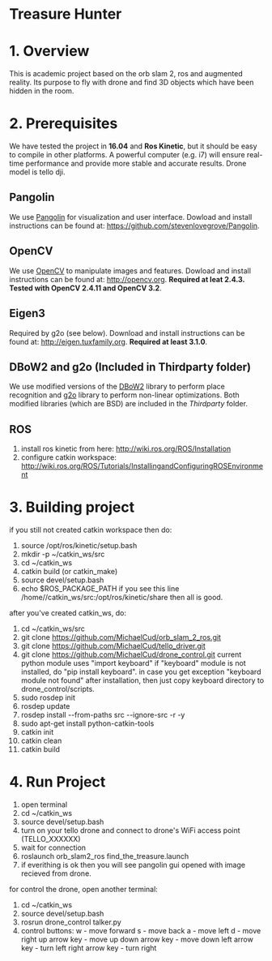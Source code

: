 # Treasure Hunter

# 1. Overview
This is academic project based on the orb slam 2, ros and augmented reality.
Its purpose to fly with drone and find 3D objects which have been hidden 
in the room.

# 2. Prerequisites
We have tested the project in **16.04** and **Ros Kinetic**, but it should be easy to compile in other platforms. A powerful computer (e.g. i7) will ensure real-time performance and provide more stable and accurate results.
Drone model is tello dji.

## Pangolin
We use [Pangolin](https://github.com/stevenlovegrove/Pangolin) for visualization and user interface. Dowload and install instructions can be found at: https://github.com/stevenlovegrove/Pangolin.

## OpenCV
We use [OpenCV](http://opencv.org) to manipulate images and features. Dowload and install instructions can be found at: http://opencv.org. **Required at leat 2.4.3. Tested with OpenCV 2.4.11 and OpenCV 3.2**.

## Eigen3
Required by g2o (see below). Download and install instructions can be found at: http://eigen.tuxfamily.org. **Required at least 3.1.0**.

## DBoW2 and g2o (Included in Thirdparty folder)
We use modified versions of the [DBoW2](https://github.com/dorian3d/DBoW2) library to perform place recognition and [g2o](https://github.com/RainerKuemmerle/g2o) library to perform non-linear optimizations. Both modified libraries (which are BSD) are included in the *Thirdparty* folder.

## ROS 
1. install ros kinetic from here: http://wiki.ros.org/ROS/Installation
2. configure catkin workspace: http://wiki.ros.org/ROS/Tutorials/InstallingandConfiguringROSEnvironment

# 3. Building project
if you still not created catkin workspace then do:
  1. source /opt/ros/kinetic/setup.bash
  2. mkdir -p ~/catkin_ws/src
  3. cd ~/catkin_ws
  4. catkin build (or catkin_make)
  5. source devel/setup.bash
  6. echo $ROS_PACKAGE_PATH
      if you see this line /home/<user>/catkin_ws/src:/opt/ros/kinetic/share then all is good.
  
after you've created catkin_ws, do:
  1. cd ~/catkin_ws/src
  2. git clone https://github.com/MichaelCud/orb_slam_2_ros.git
  3. git clone https://github.com/MichaelCud/tello_driver.git
  4. git clone https://github.com/MichaelCud/drone_control.git
        current python module uses "import keyboard"
        if "keyboard" module is not installed, do "pip install keyboard".
        in case you get exception "keyboard module not found" after installation, then just copy keyboard directory 
        to drone_control/scripts.
  5. sudo rosdep init
  6. rosdep update
  7. rosdep install --from-paths src --ignore-src -r -y
  8. sudo apt-get install python-catkin-tools
  9. catkin init
  10. catkin clean
  11. catkin build

# 4. Run Project
1. open terminal
2. cd ~/catkin_ws
3. source devel/setup.bash
4. turn on your tello drone and connect to drone's WiFi access point (TELLO_XXXXXX)
5. wait for connection
6. roslaunch orb_slam2_ros find_the_treasure.launch
7. if everithing is ok then you will see pangolin gui opened with image recieved from drone.

for control the drone, open another terminal:
1. cd ~/catkin_ws
2. source devel/setup.bash
3. rosrun drone_control talker.py
4. control buttons:
   w - move forward
   s - move back
   a - move left
   d - move right
   up arrow key - move up
   down arrow key - move down
   left arrow key - turn left
   right arrow key - turn right
   



